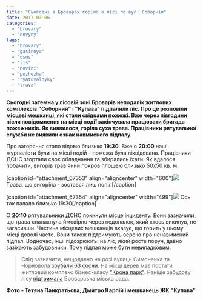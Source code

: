 ```yaml
---
title: "Сьогодні в Броварах горіло в лісі по вул. Соборній"
date: 2017-03-06
categories: 
  - "brovary"
  - "novyny"
tags: 
  - "brovary"
  - "gasinnya"
  - "dsns"
  - "lis"
  - "novini"
  - "pozhezha"
  - "ryatuvalnyky"
  - "trava"
---
```


**Сьогодні затемна у лісовій зоні Броварів неподалік житлових комплексів "Соборний" і "Купава" підпалили ліс. Про це розповіли місцеві мешканці, які стали свідками пожежі. Вже через півгодини після повідомлення на місці події закінчувала працювати бригада пожежників. Як виявилося, горіла суха трава. Працівники рятувальної служби не виявили ознак навмисного підпалу.**

Про загоряння стало відомо близько **19:30**. Вже о **20:00** наші журналісти були на місці подій - пожежа була ліквідована. Працівники ДСНС згортали своє обладнання та збирались їхати. Як вдалося побачити, вигорів трав'яний покров площею близько 50х50 кв. м.

\[caption id="attachment\_67353" align="aligncenter" width="600"\][![](https://mpz.brovary.org/wp-content/uploads/2017/03/Pozhezha-Kupava-Sobornyj-lis-trava_00002.jpg)](https://mpz.brovary.org/wp-content/uploads/2017/03/Pozhezha-Kupava-Sobornyj-lis-trava_00002.jpg) Трава, що вигоріла - зостався лиш попіл\[/caption\]

\[caption id="attachment\_67354" align="aligncenter" width="499"\][![](https://mpz.brovary.org/wp-content/uploads/2017/03/4444_1.jpg)](https://mpz.brovary.org/wp-content/uploads/2017/03/4444_1.jpg) Ось так палало близько 19:30\[/caption\]

О **20:10** рятувальники ДСНС покинули місце інциденту. Вони зазначили, що трава спалахнула ймовірно через недопалок, який хтось викинув, не загасивши. Частина місцевих мешканців вказує, що горить у цьому місці доволі часто. Вони також підтримують версію про ненавмисний підпал. Водночас, інші підозрюють: на ліс, який росте поруч, давно зазіхають забудовники. Тому підпал може бути невипадковим.

> Слід зазначити, нещодавно на розі вулиць Симоненка та Чорновола [зрубали 63 сосни](https://mpz.brovary.org/pid-nizh-63-sosny-ubyly-te-shho-davalo-zhyttya-foto/). На місці дерев має постати житловий комплекс бізнес-класу ["Крона парк"](http://kronapark.com/?gclid=CjwKEAiArvTFBRCLq5-7-MSJ0jMSJABHBvp0Iu2FIZBaO8UfKNdYnssR7UQaCiCyb6cU-DX3MTM8fRoC_J7w_wcB). Раніше забудову лісу [підтримала](https://mpz.brovary.org/zabudova-lisu-groshi-na-gromadski-formuvannya-videosposterezhennya-deputaty-pidtrymaly-vse-foto/) Броварська міська рада.

**Фото - Тетяна Панкратьєва, Дмитро Карпій і мешканець ЖК "Купава"**
